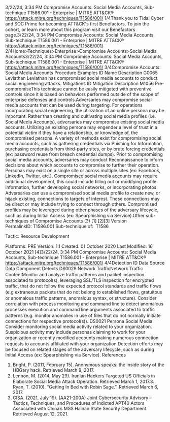3/22/24, 3:34 PM Compromise Accounts: Social Media Accounts, Sub-technique T1586.001 - Enterprise | MITRE ATT&CK®
https://attack.mitre.org/techniques/T1586/001/ 1/4Thank you to Tidal Cyber and SOC Prime for becoming ATT&CK's ﬁrst Benefactors. To join the cohort, or learn more about this program visit our
Benefactors page.3/22/24, 3:34 PM Compromise Accounts: Social Media Accounts, Sub-technique T1586.001 - Enterprise | MITRE ATT&CK®
https://attack.mitre.org/techniques/T1586/001/ 2/4Home>Techniques>Enterprise>Compromise Accounts>Social Media Accounts3/22/24, 3:34 PM Compromise Accounts: Social Media Accounts, Sub-technique T1586.001 - Enterprise | MITRE ATT&CK®
https://attack.mitre.org/techniques/T1586/001/ 3/4Compromise Accounts: Social Media Accounts
Procedure Examples
ID Name Description
G0065 Leviathan Leviathan has compromised social media accounts to conduct social engineering attacks.
Mitigations
ID Mitigation Description
M1056 Pre-
compromiseThis technique cannot be easily mitigated with preventive controls since it is based on behaviors performed
outside of the scope of enterprise defenses and controls.Adversaries may compromise social media accounts that can be used during targeting. For operations incorporating social engineering, the
utilization of an online persona may be important. Rather than creating and cultivating social media proﬁles (i.e. Social Media Accounts),
adversaries may compromise existing social media accounts. Utilizing an existing persona may engender a level of trust in a potential victim
if they have a relationship, or knowledge of, the compromised persona.
A variety of methods exist for compromising social media accounts, such as gathering credentials via Phishing for Information, purchasing
credentials from third-party sites, or by brute forcing credentials (ex: password reuse from breach credential dumps). Prior to
compromising social media accounts, adversaries may conduct Reconnaissance to inform decisions about which accounts to compromise
to further their operation.
Personas may exist on a single site or across multiple sites (ex: Facebook, LinkedIn, Twitter, etc.). Compromised social media accounts may
require additional development, this could include ﬁlling out or modifying proﬁle information, further developing social networks, or
incorporating photos.
Adversaries can use a compromised social media proﬁle to create new, or hijack existing, connections to targets of interest. These
connections may be direct or may include trying to connect through others. Compromised proﬁles may be leveraged during other phases
of the adversary lifecycle, such as during Initial Access (ex: Spearphishing via Service).Other sub-techniques of Compromise Accounts (3)
[1]
[2][3]
Version PermalinkID: T1586.001
Sub-technique of:  T1586

Tactic: Resource Development

Platforms: PRE
Version: 1.1
Created: 01 October 2020
Last Modiﬁed: 16 October 2021
[4]3/22/24, 3:34 PM Compromise Accounts: Social Media Accounts, Sub-technique T1586.001 - Enterprise | MITRE ATT&CK®
https://attack.mitre.org/techniques/T1586/001/ 4/4Detection
ID Data Source Data Component Detects
DS0029 Network TraﬃcNetwork Traﬃc
ContentMonitor and analyze traﬃc patterns and packet inspection associated to protocol(s),
leveraging SSL/TLS inspection for encrypted traﬃc, that do not follow the expected
protocol standards and traﬃc ﬂows (e.g extraneous packets that do not belong to
established ﬂows, gratuitous or anomalous traﬃc patterns, anomalous syntax, or
structure). Consider correlation with process monitoring and command line to detect
anomalous processes execution and command line arguments associated to traﬃc
patterns (e.g. monitor anomalies in use of ﬁles that do not normally initiate connections
for respective protocol(s)).
DS0021 Persona Social Media Consider monitoring social media activity related to your organization. Suspicious
activity may include personas claiming to work for your organization or recently modiﬁed
accounts making numerous connection requests to accounts aﬃliated with your
organization.Detection efforts may be focused on related stages of the adversary
lifecycle, such as during Initial Access (ex: Spearphishing via Service).
References
1. Bright, P. (2011, February 15). Anonymous speaks: the inside
story of the HBGary hack. Retrieved March 9, 2017.
2. Lennon, M. (2014, May 29). Iranian Hackers Targeted US
Oﬃcials in Elaborate Social Media Attack Operation. Retrieved
March 1, 2017.3. Ryan, T. (2010). “Getting In Bed with Robin Sage.”. Retrieved
March 6, 2017.
4. CISA. (2021, July 19). (AA21-200A) Joint Cybersecurity
Advisory – Tactics, Techniques, and Procedures of Indicted
APT40 Actors Associated with China’s MSS Hainan State
Security Department. Retrieved August 12, 2021.